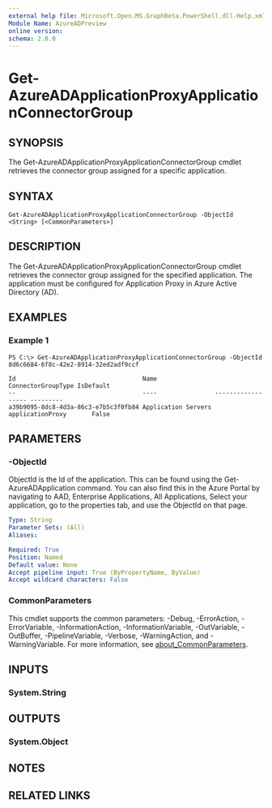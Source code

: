 ```yaml
---
external help file: Microsoft.Open.MS.GraphBeta.PowerShell.dll-Help.xml
Module Name: AzureADPreview
online version:
schema: 2.0.0
---
```


# Get-AzureADApplicationProxyApplicationConnectorGroup

## SYNOPSIS
The Get-AzureADApplicationProxyApplicationConnectorGroup cmdlet retrieves the connector group assigned for a specific application.

## SYNTAX

```
Get-AzureADApplicationProxyApplicationConnectorGroup -ObjectId <String> [<CommonParameters>]
```

## DESCRIPTION
The Get-AzureADApplicationProxyApplicationConnectorGroup cmdlet retrieves the connector group assigned for the specified application. The application must be configured for Application Proxy in Azure Active Directory (AD). 

## EXAMPLES

### Example 1
```
PS C:\> Get-AzureADApplicationProxyApplicationConnectorGroup -ObjectId 8d6c6684-6f8c-42e2-8914-32ed2adf9ccf

Id                                   Name                ConnectorGroupType IsDefault
--                                   ----                ------------------ ---------
a39b9095-8dc8-4d3a-86c3-e7b5c3f0fb84 Application Servers applicationProxy       False
```

## PARAMETERS

### -ObjectId
ObjectId is the Id of the application. This can be found using the Get-AzureADApplication command. You can also find this in the Azure Portal by navigating to AAD, Enterprise Applications, All Applications, Select your application, go to the properties tab, and use the ObjectId on that page. 

```yaml
Type: String
Parameter Sets: (All)
Aliases:

Required: True
Position: Named
Default value: None
Accept pipeline input: True (ByPropertyName, ByValue)
Accept wildcard characters: False
```

### CommonParameters
This cmdlet supports the common parameters: -Debug, -ErrorAction, -ErrorVariable, -InformationAction, -InformationVariable, -OutVariable, -OutBuffer, -PipelineVariable, -Verbose, -WarningAction, and -WarningVariable. For more information, see [about_CommonParameters](https://go.microsoft.com/fwlink/?LinkID=113216).

## INPUTS

### System.String

## OUTPUTS

### System.Object

## NOTES

## RELATED LINKS
